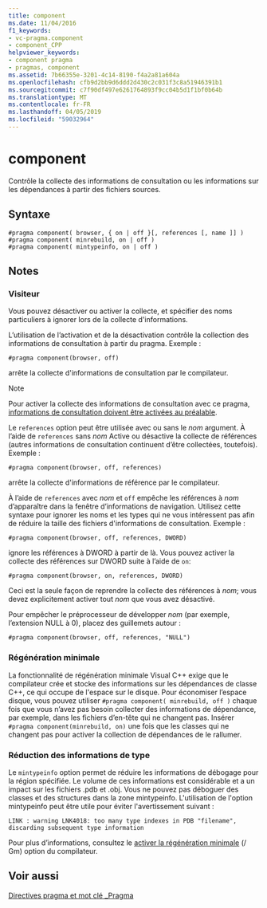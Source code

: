 ```yaml
---
title: component
ms.date: 11/04/2016
f1_keywords:
- vc-pragma.component
- component_CPP
helpviewer_keywords:
- component pragma
- pragmas, component
ms.assetid: 7b66355e-3201-4c14-8190-f4a2a81a604a
ms.openlocfilehash: cfb9d2bb9d6ddd2d430c2c031f3c8a51946391b1
ms.sourcegitcommit: c7f90df497e6261764893f9cc04b5d1f1bf0b64b
ms.translationtype: MT
ms.contentlocale: fr-FR
ms.lasthandoff: 04/05/2019
ms.locfileid: "59032964"
---
```

# <a name="component"></a>component
Contrôle la collecte des informations de consultation ou les informations sur les dépendances à partir des fichiers sources.

## <a name="syntax"></a>Syntaxe

```
#pragma component( browser, { on | off }[, references [, name ]] )
#pragma component( minrebuild, on | off )
#pragma component( mintypeinfo, on | off )
```

## <a name="remarks"></a>Notes

### <a name="browser"></a>Visiteur

Vous pouvez désactiver ou activer la collecte, et spécifier des noms particuliers à ignorer lors de la collecte d'informations.

L’utilisation de l’activation et de la désactivation contrôle la collection des informations de consultation à partir du pragma. Exemple :

```
#pragma component(browser, off)
```

arrête la collecte d'informations de consultation par le compilateur.

> [!NOTE]
> Pour activer la collecte des informations de consultation avec ce pragma, [informations de consultation doivent être activées au préalable](../build/reference/building-browse-information-files-overview.md).

Le `references` option peut être utilisée avec ou sans le *nom* argument. À l’aide de `references` sans *nom* Active ou désactive la collecte de références (autres informations de consultation continuent d’être collectées, toutefois). Exemple :

```
#pragma component(browser, off, references)
```

arrête la collecte d'informations de référence par le compilateur.

À l’aide de `references` avec *nom* et `off` empêche les références à *nom* d’apparaître dans la fenêtre d’informations de navigation. Utilisez cette syntaxe pour ignorer les noms et les types qui ne vous intéressent pas afin de réduire la taille des fichiers d'informations de consultation. Exemple :

```
#pragma component(browser, off, references, DWORD)
```

ignore les références à DWORD à partir de là. Vous pouvez activer la collecte des références sur DWORD suite à l’aide de `on`:

```
#pragma component(browser, on, references, DWORD)
```

Ceci est la seule façon de reprendre la collecte des références à *nom*; vous devez explicitement activer tout *nom* que vous avez désactivé.

Pour empêcher le préprocesseur de développer *nom* (par exemple, l’extension NULL à 0), placez des guillemets autour :

```
#pragma component(browser, off, references, "NULL")
```

### <a name="minimal-rebuild"></a>Régénération minimale

La fonctionnalité de régénération minimale Visual C++ exige que le compilateur crée et stocke des informations sur les dépendances de classe C++, ce qui occupe de l'espace sur le disque. Pour économiser l’espace disque, vous pouvez utiliser `#pragma component( minrebuild, off )` chaque fois que vous n’avez pas besoin collecter des informations de dépendance, par exemple, dans les fichiers d’en-tête qui ne changent pas. Insérer `#pragma component(minrebuild, on)` une fois que les classes qui ne changent pas pour activer la collection de dépendances de le rallumer.

### <a name="reduce-type-information"></a>Réduction des informations de type

Le `mintypeinfo` option permet de réduire les informations de débogage pour la région spécifiée. Le volume de ces informations est considérable et a un impact sur les fichiers .pdb et .obj. Vous ne pouvez pas déboguer des classes et des structures dans la zone mintypeinfo. L'utilisation de l'option mintypeinfo peut être utile pour éviter l'avertissement suivant :

```
LINK : warning LNK4018: too many type indexes in PDB "filename", discarding subsequent type information
```

Pour plus d’informations, consultez le [activer la régénération minimale](../build/reference/gm-enable-minimal-rebuild.md) (/ Gm) option du compilateur.

## <a name="see-also"></a>Voir aussi

[Directives pragma et mot clé _Pragma](../preprocessor/pragma-directives-and-the-pragma-keyword.md)
